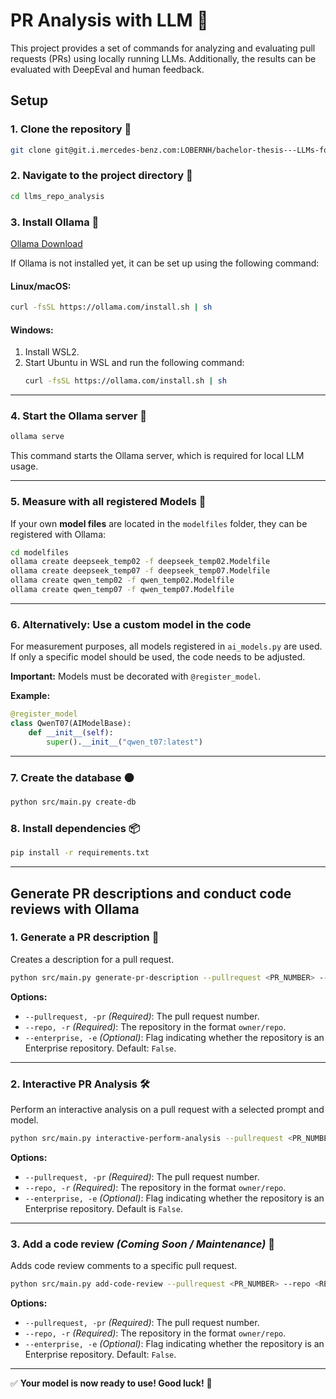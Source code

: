 # PR Analysis with LLM 🚀

This project provides a set of commands for analyzing and evaluating pull requests (PRs) using locally running LLMs. Additionally, the results can be evaluated with DeepEval and human feedback.

## Setup

### 1. Clone the repository 🔗
```bash
git clone git@git.i.mercedes-benz.com:LOBERNH/bachelor-thesis---LLMs-for-RepoAnalysis.git
```

### 2. Navigate to the project directory 📂
```bash
cd llms_repo_analysis
```

### 3. Install Ollama 🦙
[Ollama Download](https://ollama.com/download/)

If Ollama is not installed yet, it can be set up using the following command:

#### Linux/macOS:
```bash
curl -fsSL https://ollama.com/install.sh | sh
```

#### Windows:
1. Install WSL2.
2. Start Ubuntu in WSL and run the following command:
   ```bash
   curl -fsSL https://ollama.com/install.sh | sh
   ```

---

### 4. Start the Ollama server 🦙
```bash
ollama serve
```
This command starts the Ollama server, which is required for local LLM usage.

---

### 5. Measure with all registered Models 📂
If your own **model files** are located in the `modelfiles` folder, they can be registered with Ollama:

```bash
cd modelfiles
ollama create deepseek_temp02 -f deepseek_temp02.Modelfile
ollama create deepseek_temp07 -f deepseek_temp07.Modelfile
ollama create qwen_temp02 -f qwen_temp02.Modelfile
ollama create qwen_temp07 -f qwen_temp07.Modelfile
```

---

### 6. Alternatively: Use a custom model in the code
For measurement purposes, all models registered in `ai_models.py` are used. If only a specific model should be used, the code needs to be adjusted.

**Important:** Models must be decorated with `@register_model`.

**Example:**
```python
@register_model
class QwenT07(AIModelBase):
    def __init__(self):
        super().__init__("qwen_t07:latest")
```

---

### 7. Create the database 🟤
```bash
python src/main.py create-db
```

### 8. Install dependencies 📦
```bash
pip install -r requirements.txt
```

---

## Generate PR descriptions and conduct code reviews with Ollama

### 1. Generate a PR description 📝
Creates a description for a pull request.

```bash
python src/main.py generate-pr-description --pullrequest <PR_NUMBER> --repo <REPO> [--enterprise]
```

**Options:**
- `--pullrequest, -pr` *(Required)*: The pull request number.
- `--repo, -r` *(Required)*: The repository in the format `owner/repo`.
- `--enterprise, -e` *(Optional)*: Flag indicating whether the repository is an Enterprise repository. Default: `False`.

---

### 2. Interactive PR Analysis 🛠️
Perform an interactive analysis on a pull request with a selected prompt and model.

```bash
python src/main.py interactive-perform-analysis --pullrequest <PR_NUMBER> --repo <REPO> --model <MODEL_NAME> --prompt <PROMPT>
```

**Options:**
- `--pullrequest, -pr` *(Required)*: The pull request number.
- `--repo, -r` *(Required)*: The repository in the format `owner/repo`.
- `--enterprise, -e` *(Optional)*: Flag indicating whether the repository is an Enterprise repository. Default is `False`.

---

### 3. Add a code review *(Coming Soon / Maintenance)* 💬
Adds code review comments to a specific pull request.

```bash
python src/main.py add-code-review --pullrequest <PR_NUMBER> --repo <REPO> [--enterprise]
```

**Options:**
- `--pullrequest, -pr` *(Required)*: The pull request number.
- `--repo, -r` *(Required)*: The repository in the format `owner/repo`.
- `--enterprise, -e` *(Optional)*: Flag indicating whether the repository is an Enterprise repository. Default: `False`.

---

✅ **Your model is now ready to use! Good luck!** 🚀

